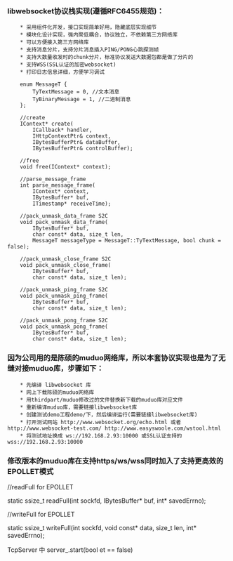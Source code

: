 ### libwebsocket协议栈实现(遵循RFC6455规范)：
		* 采用组件化开发，接口实现简单好用，隐藏底层实现细节
		* 模块化设计实现，强内聚低耦合，协议独立，不依赖第三方网络库
		* 可以方便接入第三方网络库
		* 支持消息分片，支持分片消息插入PING/PONG心跳探测帧
		* 支持大数量收发时的chunk分片，标准协议发送大数据包都是做了分片的
		* 支持WSS(SSL认证的加密websocket)
		* 打印日志信息详细，方便学习调试

		enum MessageT {
			TyTextMessage = 0, //文本消息
			TyBinaryMessage = 1, //二进制消息
		};

		//create
		IContext* create(
			ICallback* handler,
			IHttpContextPtr& context,
			IBytesBufferPtr& dataBuffer,
			IBytesBufferPtr& controlBuffer);

		//free
		void free(IContext* context);

		//parse_message_frame
		int parse_message_frame(
			IContext* context,
			IBytesBuffer* buf,
			ITimestamp* receiveTime);

		//pack_unmask_data_frame S2C
		void pack_unmask_data_frame(
			IBytesBuffer* buf,
			char const* data, size_t len,
			MessageT messageType = MessageT::TyTextMessage, bool chunk = false);

		//pack_unmask_close_frame S2C
		void pack_unmask_close_frame(
			IBytesBuffer* buf,
			char const* data, size_t len);

		//pack_unmask_ping_frame S2C
		void pack_unmask_ping_frame(
			IBytesBuffer* buf,
			char const* data, size_t len);

		//pack_unmask_pong_frame S2C
		void pack_unmask_pong_frame(
			IBytesBuffer* buf,
			char const* data, size_t len);

### 因为公司用的是陈硕的muduo网络库，所以本套协议实现也是为了无缝对接muduo库，步骤如下：
		
		* 先编译 libwebsocket 库
		* 网上下载陈硕的muduo网络库
		* 用thirdpart/muduo修改过的文件替换新下载的muduo库对应文件
		* 重新编译muduo库，需要链接libwebsocket库
		* 创建测试demo工程demo/下，然后编译运行(需要链接libwebsocket库)
		* 打开测试网站 http://www.websocket.org/echo.html 或者 http://www.websocket-test.com/ http://www.easyswoole.com/wstool.html
		* 将测试地址换成 ws://192.168.2.93:10000 或SSL认证支持的 wss://192.168.2.93:10000 

### 修改版本的muduo库在支持https/ws/wss同时加入了支持更高效的EPOLLET模式
   
   //readFull for EPOLLET
   
   static ssize_t readFull(int sockfd, IBytesBuffer* buf, int* savedErrno);

   //writeFull for EPOLLET
   
   static ssize_t writeFull(int sockfd, void const* data, size_t len, int* savedErrno);
   
   TcpServer 中 server_.start(bool et == false)
